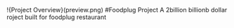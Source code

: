 !{Project Overview}(preview.png)
#Foodplug Project
A 2billion billionb dollar roject built for foodplug restaurant
